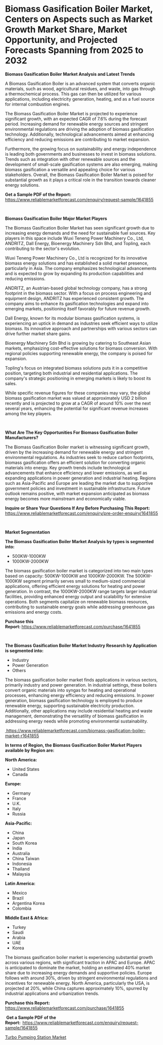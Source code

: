 <p><h1>Biomass Gasification Boiler Market, Centers on Aspects such as Market Growth Market Share, Market Opportunity, and Projected Forecasts Spanning from 2025 to 2032</h1></p><p><strong>Biomass Gasification Boiler Market Analysis and Latest Trends</strong></p>
<p><p>A Biomass Gasification Boiler is an advanced system that converts organic materials, such as wood, agricultural residues, and waste, into gas through a thermochemical process. This gas can then be utilized for various applications, including electricity generation, heating, and as a fuel source for internal combustion engines. </p><p>The Biomass Gasification Boiler Market is projected to experience significant growth, with an expected CAGR of 7.6% during the forecast period. Increasing demand for renewable energy sources and stringent environmental regulations are driving the adoption of biomass gasification technology. Additionally, technological advancements aimed at enhancing efficiency and reducing emissions are contributing to market expansion. </p><p>Furthermore, the growing focus on sustainability and energy independence is leading both governments and businesses to invest in biomass solutions. Trends such as integration with other renewable sources and the development of small-scale gasification systems are also emerging, making biomass gasification a versatile and appealing choice for various stakeholders. Overall, the Biomass Gasification Boiler Market is poised for substantial growth as it plays a critical role in the transition towards cleaner energy solutions.</p></p>
<p><strong>Get a Sample PDF of the Report:&nbsp;</strong> <a href="https://www.reliablemarketforecast.com/enquiry/request-sample/1641855?utm_campaign=2660&utm_medium=2&utm_source=Github&utm_content=ia&utm_term=22022025&utm_id=biomass-gasification-boiler">https://www.reliablemarketforecast.com/enquiry/request-sample/1641855</a></p>
<p>&nbsp;</p>
<p><strong>Biomass Gasification Boiler Major Market Players</strong></p>
<p><p>The Biomass Gasification Boiler Market has seen significant growth due to increasing energy demands and the need for sustainable fuel sources. Key players in this space include Wuxi Teneng Power Machinery Co., Ltd, ANDRITZ, Dall Energy, Bioenergy Machinery Sdn Bhd, and Topling, each contributing to the sector's evolution.</p><p>Wuxi Teneng Power Machinery Co., Ltd is recognized for its innovative biomass energy solutions and has established a solid market presence, particularly in Asia. The company emphasizes technological advancements and is expected to grow by expanding its production capabilities and reducing emissions.</p><p>ANDRITZ, an Austrian-based global technology company, has a strong footprint in the biomass sector. With a focus on process engineering and equipment design, ANDRITZ has experienced consistent growth. The company aims to enhance its gasification technologies and expand into emerging markets, positioning itself favorably for future revenue growth.</p><p>Dall Energy, known for its modular biomass gasification systems, is experiencing an uptick in demand as industries seek efficient ways to utilize biomass. Its innovative approach and partnerships with various sectors can drive further market share gains.</p><p>Bioenergy Machinery Sdn Bhd is growing by catering to Southeast Asian markets, emphasizing cost-effective solutions for biomass conversion. With regional policies supporting renewable energy, the company is poised for expansion.</p><p>Topling's focus on integrated biomass solutions puts it in a competitive position, targeting both industrial and residential applications. The company's strategic positioning in emerging markets is likely to boost its sales.</p><p>While specific revenue figures for these companies may vary, the global biomass gasification market was valued at approximately USD 2 billion recently and is projected to grow at a CAGR of around 10% over the next several years, enhancing the potential for significant revenue increases among the key players.</p></p>
<p>&nbsp;</p>
<p><strong>What Are The Key Opportunities For Biomass Gasification Boiler Manufacturers?</strong></p>
<p><p>The Biomass Gasification Boiler market is witnessing significant growth, driven by the increasing demand for renewable energy and stringent environmental regulations. As industries seek to reduce carbon footprints, biomass gasification offers an efficient solution for converting organic materials into energy. Key growth trends include technological advancements that enhance efficiency and lower emissions, as well as expanding applications in power generation and industrial heating. Regions such as Asia-Pacific and Europe are leading the market due to supportive government policies and investment in sustainable infrastructure. Future outlook remains positive, with market expansion anticipated as biomass energy becomes more mainstream and economically viable.</p></p>
<p><strong>Inquire or Share Your Questions If Any Before Purchasing This Report:</strong> <a href="https://www.reliablemarketforecast.com/enquiry/pre-order-enquiry/1641855?utm_campaign=2660&utm_medium=2&utm_source=Github&utm_content=ia&utm_term=22022025&utm_id=biomass-gasification-boiler">https://www.reliablemarketforecast.com/enquiry/pre-order-enquiry/1641855</a></p>
<p>&nbsp;</p>
<p><strong>Market Segmentation</strong></p>
<p><strong>The Biomass Gasification Boiler Market Analysis by types is segmented into:</strong></p>
<p><ul><li>500KW-1000KW</li><li>1000KW-2000KW</li></ul></p>
<p><p>The biomass gasification boiler market is categorized into two main types based on capacity: 500KW-1000KW and 1000KW-2000KW. The 500KW-1000KW segment primarily serves small to medium-sized commercial applications, offering efficient energy solutions for heating and power generation. In contrast, the 1000KW-2000KW range targets larger industrial facilities, providing enhanced energy output and scalability for extensive operations. Both segments capitalize on renewable biomass resources, contributing to sustainable energy goals while addressing greenhouse gas emissions and energy costs.</p></p>
<p><strong>Purchase this Report:&nbsp;</strong><a href="https://www.reliablemarketforecast.com/purchase/1641855?utm_campaign=2660&utm_medium=2&utm_source=Github&utm_content=ia&utm_term=22022025&utm_id=biomass-gasification-boiler">https://www.reliablemarketforecast.com/purchase/1641855</a></p>
<p>&nbsp;</p>
<p><strong>The Biomass Gasification Boiler Market Industry Research by Application is segmented into:</strong></p>
<p><ul><li>Industry</li><li>Power Generation</li><li>Others</li></ul></p>
<p><p>The biomass gasification boiler market finds applications in various sectors, primarily industry and power generation. In industrial settings, these boilers convert organic materials into syngas for heating and operational processes, enhancing energy efficiency and reducing emissions. In power generation, biomass gasification technology is employed to produce renewable energy, supporting sustainable electricity production. Additionally, other applications may include residential heating and waste management, demonstrating the versatility of biomass gasification in addressing energy needs while promoting environmental sustainability.</p></p>
<p><a href="https://www.reliablemarketforecast.com/biomass-gasification-boiler-market-r1641855?utm_campaign=2660&utm_medium=2&utm_source=Github&utm_content=ia&utm_term=22022025&utm_id=biomass-gasification-boiler">&nbsp;https://www.reliablemarketforecast.com/biomass-gasification-boiler-market-r1641855</a></p>
<p><strong>In terms of Region, the Biomass Gasification Boiler Market Players available by Region are:</strong></p>
<p>
    <p> <strong> North America: </strong>
        <ul>
            <li>United States</li>
            <li>Canada</li>
        </ul>
        </p> 
    <p> <strong> Europe: </strong>
        <ul>
            <li>Germany</li>
            <li>France</li>
            <li>U.K.</li>
            <li>Italy</li>
            <li>Russia</li>
        </ul>
        </p> 
    <p> <strong> Asia-Pacific: </strong>
        <ul>
            <li>China</li>
            <li>Japan</li>
            <li>South Korea</li>
            <li>India</li>
            <li>Australia</li>
            <li>China Taiwan</li>
            <li>Indonesia</li>
            <li>Thailand</li>
            <li>Malaysia</li>
        </ul>
        </p> 
    <p> <strong> Latin America: </strong>
        <ul>
            <li>Mexico</li>
            <li>Brazil</li>
            <li>Argentina Korea</li>
            <li>Colombia</li>
        </ul>
        </p> 
    <p> <strong> Middle East & Africa: </strong>
        <ul>
            <li>Turkey</li>
            <li>Saudi</li>
            <li>Arabia</li>
            <li>UAE</li>
            <li>Korea</li>
        </ul>
    </p>
    </p>
<p><p>The biomass gasification boiler market is experiencing substantial growth across various regions, with significant traction in APAC and Europe. APAC is anticipated to dominate the market, holding an estimated 40% market share due to increasing energy demands and supportive policies. Europe follows with around 30%, driven by stringent environmental regulations and incentives for renewable energy. North America, particularly the USA, is projected at 20%, while China captures approximately 10%, spurred by industrial applications and urbanization trends.</p></p>
<p><strong>Purchase this Report: </strong><a href="https://www.reliablemarketforecast.com/purchase/1641855?utm_campaign=2660&utm_medium=2&utm_source=Github&utm_content=ia&utm_term=22022025&utm_id=biomass-gasification-boiler">https://www.reliablemarketforecast.com/purchase/1641855</a></p>
<p>&nbsp;<strong>Get a Sample PDF of the Report:&nbsp;&nbsp;</strong><a href="https://www.reliablemarketforecast.com/enquiry/request-sample/1641855?utm_campaign=2660&utm_medium=2&utm_source=Github&utm_content=ia&utm_term=22022025&utm_id=biomass-gasification-boiler">https://www.reliablemarketforecast.com/enquiry/request-sample/1641855</a></p>
<p><strong></strong></p>
<p><p><a href="https://github.com/tszkintruca/Market-Research-Report-List-1/blob/main/turbo-pumping-station-market.md?utm_campaign=2660&utm_medium=2&utm_source=Github&utm_content=ia&utm_term=22022025&utm_id=biomass-gasification-boiler">Turbo Pumping Station Market</a></p></p>